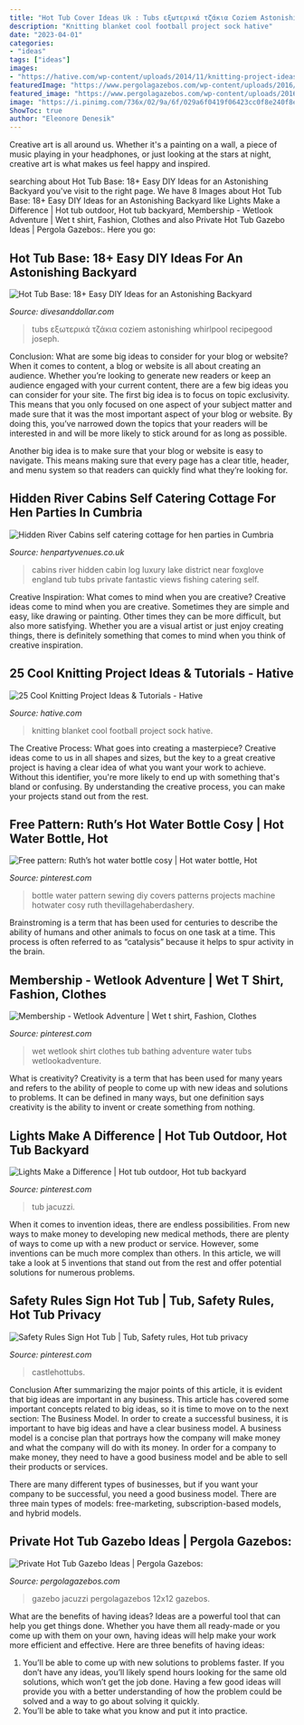 ```yaml
---
title: "Hot Tub Cover Ideas Uk : Tubs εξωτερικά τζάκια Coziem Astonishing Whirlpool Recipegood Joseph"
description: "Knitting blanket cool football project sock hative"
date: "2023-04-01"
categories:
- "ideas"
tags: ["ideas"]
images:
- "https://hative.com/wp-content/uploads/2014/11/knitting-project-ideas/19-knitting-football-sock-blanket.jpg"
featuredImage: "https://www.pergolagazebos.com/wp-content/uploads/2016/01/Private-Hot-Tub-Gazebo-Ideas-9.jpg"
featured_image: "https://www.pergolagazebos.com/wp-content/uploads/2016/01/Private-Hot-Tub-Gazebo-Ideas-9.jpg"
image: "https://i.pinimg.com/736x/02/9a/6f/029a6f0419f06423cc0f8e240f8e3d08.jpg"
ShowToc: true
author: "Eleonore Denesik"
---
```



Creative art is all around us. Whether it's a painting on a wall, a piece of music playing in your headphones, or just looking at the stars at night, creative art is what makes us feel happy and inspired.

	

		
searching about Hot Tub Base: 18+ Easy DIY Ideas for an Astonishing Backyard you've visit to the right page. We have 8 Images about Hot Tub Base: 18+ Easy DIY Ideas for an Astonishing Backyard like Lights Make a Difference | Hot tub outdoor, Hot tub backyard, Membership - Wetlook Adventure | Wet t shirt, Fashion, Clothes and also Private Hot Tub Gazebo Ideas | Pergola Gazebos:. Here you go:
		
    
## Hot Tub Base: 18+ Easy DIY Ideas For An Astonishing Backyard

<img loading=lazy src="https://www.divesanddollar.com/wp-content/uploads/2019/10/Hot-Tub-Base-18.jpg" onerror="this.onerror=null;this.src='https://tse3.mm.bing.net/th?id=OIP.tcYdZ5FVS-Nqx-7_r53s7gHaJ4&amp;pid=15.1';" alt="Hot Tub Base: 18+ Easy DIY Ideas for an Astonishing Backyard">

_Source: divesanddollar.com_

>tubs εξωτερικά τζάκια coziem astonishing whirlpool recipegood joseph. 

	

Conclusion: What are some big ideas to consider for your blog or website?
When it comes to content, a blog or website is all about creating an audience. Whether you’re looking to generate new readers or keep an audience engaged with your current content, there are a few big ideas you can consider for your site. 
The first big idea is to focus on topic exclusivity. This means that you only focused on one aspect of your subject matter and made sure that it was the most important aspect of your blog or website. By doing this, you’ve narrowed down the topics that your readers will be interested in and will be more likely to stick around for as long as possible. 

Another big idea is to make sure that your blog or website is easy to navigate. This means making sure that every page has a clear title, header, and menu system so that readers can quickly find what they’re looking for.

    
## Hidden River Cabins Self Catering Cottage For Hen Parties In Cumbria

<img loading=lazy src="https://www.henpartyvenues.co.uk/self-catering/hidden-river-cabins-1481121482-3.jpg" onerror="this.onerror=null;this.src='https://tse3.mm.bing.net/th?id=OIP.1CLMexlhEOmOl5TCLzBNfAHaE7&amp;pid=15.1';" alt="Hidden River Cabins self catering cottage for hen parties in Cumbria">

_Source: henpartyvenues.co.uk_

>cabins river hidden cabin log luxury lake district near foxglove england tub tubs private fantastic views fishing catering self. 

	

Creative Inspiration: What comes to mind when you are creative?
Creative ideas come to mind when you are creative. Sometimes they are simple and easy, like drawing or painting. Other times they can be more difficult, but also more satisfying. Whether you are a visual artist or just enjoy creating things, there is definitely something that comes to mind when you think of creative inspiration.

    
## 25 Cool Knitting Project Ideas &amp; Tutorials - Hative

<img loading=lazy src="https://hative.com/wp-content/uploads/2014/11/knitting-project-ideas/19-knitting-football-sock-blanket.jpg" onerror="this.onerror=null;this.src='https://tse4.mm.bing.net/th?id=OIP.2lHvfphwwYV-Ew72NVxvpgHaLK&amp;pid=15.1';" alt="25 Cool Knitting Project Ideas &amp; Tutorials - Hative">

_Source: hative.com_

>knitting blanket cool football project sock hative. 

	

The Creative Process: What goes into creating a masterpiece?
Creative ideas come to us in all shapes and sizes, but the key to a great creative project is having a clear idea of what you want your work to achieve. Without this identifier, you're more likely to end up with something that's bland or confusing. By understanding the creative process, you can make your projects stand out from the rest.

    
## Free Pattern: Ruth’s Hot Water Bottle Cosy | Hot Water Bottle, Hot

<img loading=lazy src="https://i.pinimg.com/originals/0f/4a/f2/0f4af2981550c2e867f00d02f67623c9.jpg" onerror="this.onerror=null;this.src='https://tse1.mm.bing.net/th?id=OIP.2Bf59gPdhyS7WRmJRbhkdgHaJ7&amp;pid=15.1';" alt="Free pattern: Ruth’s hot water bottle cosy | Hot water bottle, Hot">

_Source: pinterest.com_

>bottle water pattern sewing diy covers patterns projects machine hotwater cosy ruth thevillagehaberdashery. 

	

Brainstroming is a term that has been used for centuries to describe the ability of humans and other animals to focus on one task at a time. This process is often referred to as “catalysis” because it helps to spur activity in the brain.

    
## Membership - Wetlook Adventure | Wet T Shirt, Fashion, Clothes

<img loading=lazy src="https://i.pinimg.com/736x/a5/c7/b2/a5c7b29feb6be1a3f034c30eb431d1f0--hot-tubs-wetlook.jpg" onerror="this.onerror=null;this.src='https://tse2.mm.bing.net/th?id=OIP.nGxNlG-dp0AQ9E_tbGRe7QHaLJ&amp;pid=15.1';" alt="Membership - Wetlook Adventure | Wet t shirt, Fashion, Clothes">

_Source: pinterest.com_

>wet wetlook shirt clothes tub bathing adventure water tubs wetlookadventure. 

	

What is creativity?
Creativity is a term that has been used for many years and refers to the ability of people to come up with new ideas and solutions to problems. It can be defined in many ways, but one definition says creativity is the ability to invent or create something from nothing.

    
## Lights Make A Difference | Hot Tub Outdoor, Hot Tub Backyard

<img loading=lazy src="https://i.pinimg.com/736x/5f/8b/e4/5f8be4c25dd1dc972f5fafb3470afa66.jpg" onerror="this.onerror=null;this.src='https://tse4.mm.bing.net/th?id=OIP.v4jqTZif6_j8WtcuugyVEAHaE7&amp;pid=15.1';" alt="Lights Make a Difference | Hot tub outdoor, Hot tub backyard">

_Source: pinterest.com_

>tub jacuzzi. 

	

When it comes to invention ideas, there are endless possibilities. From new ways to make money to developing new medical methods, there are plenty of ways to come up with a new product or service. However, some inventions can be much more complex than others. In this article, we will take a look at 5 inventions that stand out from the rest and offer potential solutions for numerous problems.

    
## Safety Rules Sign Hot Tub | Tub, Safety Rules, Hot Tub Privacy

<img loading=lazy src="https://i.pinimg.com/736x/02/9a/6f/029a6f0419f06423cc0f8e240f8e3d08.jpg" onerror="this.onerror=null;this.src='https://tse1.mm.bing.net/th?id=OIP.si5e2hBs6fOLQxMpywo71QHaLA&amp;pid=15.1';" alt="Safety Rules Sign Hot Tub | Tub, Safety rules, Hot tub privacy">

_Source: pinterest.com_

>castlehottubs. 

	

Conclusion
After summarizing the major points of this article, it is evident that big ideas are important in any business. This article has covered some important concepts related to big ideas, so it is time to move on to the next section: The Business Model.
In order to create a successful business, it is important to have big ideas and have a clear business model. A business model is a concise plan that portrays how the company will make money and what the company will do with its money. In order for a company to make money, they need to have a good business model and be able to sell their products or services. 

There are many different types of businesses, but if you want your company to be successful, you need a good business model. There are three main types of models: free-marketing, subscription-based models, and hybrid models.

    
## Private Hot Tub Gazebo Ideas | Pergola Gazebos:

<img loading=lazy src="https://www.pergolagazebos.com/wp-content/uploads/2016/01/Private-Hot-Tub-Gazebo-Ideas-9.jpg" onerror="this.onerror=null;this.src='https://tse4.mm.bing.net/th?id=OIP.M2ndtSXVbRKNwM2AI4LFbwHaFj&amp;pid=15.1';" alt="Private Hot Tub Gazebo Ideas | Pergola Gazebos:">

_Source: pergolagazebos.com_

>gazebo jacuzzi pergolagazebos 12x12 gazebos. 

	

What are the benefits of having ideas?
Ideas are a powerful tool that can help you get things done. Whether you have them all ready-made or you come up with them on your own, having ideas will help make your work more efficient and effective. Here are three benefits of having ideas: 
1. You’ll be able to come up with new solutions to problems faster. If you don’t have any ideas, you’ll likely spend hours looking for the same old solutions, which won’t get the job done. Having a few good ideas will provide you with a better understanding of how the problem could be solved and a way to go about solving it quickly. 
2. You’ll be able to take what you know and put it into practice.

